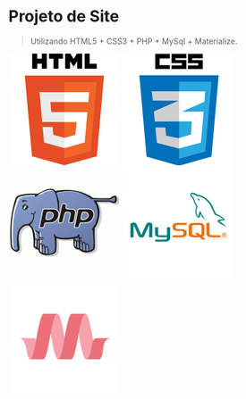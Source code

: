 
# Projeto de Site
> Utilizando HTML5 + CSS3 + PHP + MySql + Materialize.

![](https://github.com/Thiagosilvajesus/CRUDPHP/blob/master/img/HTML5.png)
![](https://github.com/Thiagosilvajesus/CRUDPHP/blob/master/img/CSS3.png)
![](https://github.com/Thiagosilvajesus/CRUDPHP/blob/master/img/php.gif)
![](https://github.com/Thiagosilvajesus/CRUDPHP/blob/master/img/mysql.png)
![](https://github.com/Thiagosilvajesus/CRUDPHP/blob/master/img/mater.png)